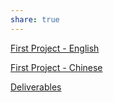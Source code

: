 ```yaml
---
share: true
---
```


[First Project - English](project_1_en)

[First Project - Chinese](project_1_cn)

[Deliverables](deliverables.md)
